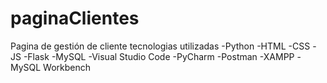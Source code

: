 # paginaClientes
Pagina de gestión de cliente
tecnologias utilizadas
-Python
-HTML
-CSS
-JS
-Flask
-MySQL
-Visual Studio Code
-PyCharm
-Postman
-XAMPP
-MySQL Workbench
